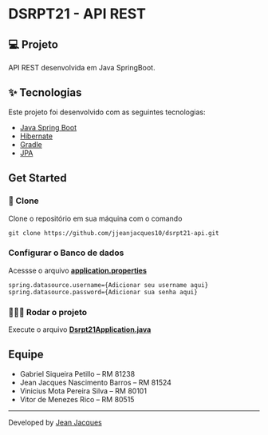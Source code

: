 # DSRPT21 - API REST

## 💻 Projeto

API REST desenvolvida em Java SpringBoot.

## :sparkles: Tecnologias

Este projeto foi desenvolvido com as seguintes tecnologias:

- [Java Spring Boot](https://spring.io/projects/spring-boot)
- [Hibernate](https://hibernate.org/)
- [Gradle](https://gradle.org/)
- [JPA](https://spring.io/projects/spring-data-jpa)

## Get Started

### 🧾 Clone
Clone o repositório em sua máquina com o comando

```git clone https://github.com/jjeanjacques10/dsrpt21-api.git```

### Configurar o Banco de dados
Acessse o arquivo **[application.properties](https://github.com/jjeanjacques10/dsrpt21-api/blob/master/src/main/resources/application.properties)**

```
spring.datasource.username={Adicionar seu username aqui}
spring.datasource.password={Adicionar sua senha aqui}
```

### 🏃🏻‍♂️ Rodar o projeto

Execute o arquivo **[Dsrpt21Application.java](https://github.com/jjeanjacques10/dsrpt21-api/blob/master/src/main/java/br/com/fiap/dsrpt21/Dsrpt21Application.java)**

## Equipe

- Gabriel Siqueira Petillo – RM 81238 
- Jean Jacques Nascimento Barros – RM 81524 
- Vinicius Mota Pereira Silva – RM 80101 
- Vitor de Menezes Rico – RM 80515

---

Developed by [Jean Jacques](https://github.com/jjeanjacques10) 
